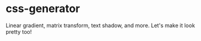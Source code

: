 # css-generator
Linear gradient, matrix transform, text shadow, and more. Let's make it look pretty too!
